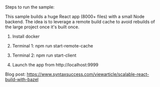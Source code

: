 Steps to run the sample:

This sample builds a huge React app (8000+ files) with a small Node backend. The idea is to leverage a remote build cache to avoid rebuilds of the large project once it's built once.

1) Install docker

2) Terminal 1: npm run start-remote-cache

3) Terminal 2: npm run start-client

4) Launch the app from http://localhost:9999

Blog post: https://www.syntaxsuccess.com/viewarticle/scalable-react-build-with-bazel
